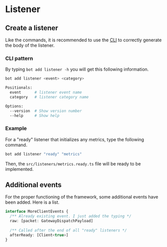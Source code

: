 # Listener

## Create a listener

Like the commands, it is recommended to use the [CLI](https://www.npmjs.com/package/make-bot.ts) to correctly generate the body of the listener.

### CLI pattern

By typing `bot add listener -h` you will get this following information.

```bash
bot add listener <event> <category>

Positionals:
  event      # listener event name                                      [required]
  category   # listener category name                                   [required]

Options:
  --version  # Show version number                                       [boolean]
  --help     # Show help                                                 [boolean]
```

### Example

For a "ready" listener that initializes any metrics, type the following command.

```bash
bot add listener "ready" "metrics"
```

Then, the `src/listeners/metrics.ready.ts` file will be ready to be implemented.

## Additional events

For the proper functioning of the framework, some additional events have been added. Here is a list.

```typescript
interface MoreClientEvents {
  /** Already existing event. I just added the typing */
  raw: [packet: GatewayDispatchPayload]
  
  /** Called after the end of all "ready" listeners */
  afterReady: [Client<true>]
}
```
